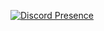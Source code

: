 [![Discord Presence](https://lanyard.cnrad.dev/api/:id)](https://discord.com/users/:443534003740344322)
